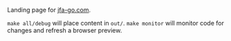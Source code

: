 Landing page for [jfa-go.com](https://jfa-go.com).

`make all/debug` will place content in `out/`. `make monitor` will monitor code for changes and refresh a browser preview.
